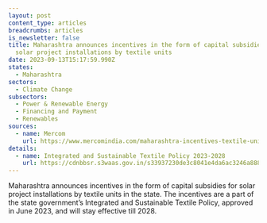 ```yaml
---
layout: post
content_type: articles
breadcrumbs: articles
is_newsletter: false
title: Maharashtra announces incentives in the form of capital subsidies for
  solar project installations by textile units
date: 2023-09-13T15:17:59.990Z
states:
  - Maharashtra
sectors:
  - Climate Change
subsectors:
  - Power & Renewable Energy
  - Financing and Payment
  - Renewables
sources:
  - name: Mercom
    url: https://www.mercomindia.com/maharashtra-incentives-textile-units-setting-up-solar-projects
details:
  - name: Integrated and Sustainable Textile Policy 2023-2028
    url: https://cdnbbsr.s3waas.gov.in/s33937230de3c8041e4da6ac3246a888e8/uploads/2023/06/2023060749.pdf
---
```

Maharashtra announces incentives in the form of capital subsidies for solar project installations by textile units in the state. The incentives are a part of the state government’s Integrated and Sustainable Textile Policy, approved in June 2023, and will stay effective till 2028.
